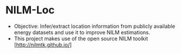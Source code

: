 # NILM-Loc

* Objective: Infer/extract location information from publicly available energy datasets and use it to improve NILM estimations. 
* This project makes use of the open source NILM toolkit [http://nilmtk.github.io/]
